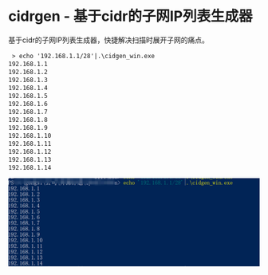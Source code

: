 # cidrgen - 基于cidr的子网IP列表生成器



基于cidr的子网IP列表生成器，快捷解决扫描时展开子网的痛点。



```
 > echo '192.168.1.1/28'|.\cidgen_win.exe
192.168.1.1
192.168.1.2
192.168.1.3
192.168.1.4
192.168.1.5
192.168.1.6
192.168.1.7
192.168.1.8
192.168.1.9
192.168.1.10
192.168.1.11
192.168.1.12
192.168.1.13
192.168.1.14
```

![image-20200806150915106](./docs\image-20200806150915106.png)